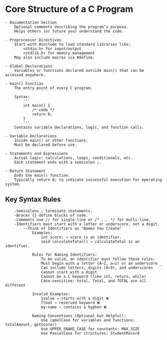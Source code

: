 # Core Structure of a C Program
    - Documentation Section
        Optional comments describing the program’s purpose.
        Helps others (or future you) understand the code.

    - Preprocessor Directives
        Start with #include to load standard libraries like:
            <stdio.h> for input/output
            <stdlib.h> for memory management
        May also include macros via #define.

    - Global Declarations
        Variables or functions declared outside main() that can be accessed anywhere.

    - main() Function
        The entry point of every C program.

        Syntax:
            ''' 
            int main() { 
                /* code */ 
                return 0; 
            }
            '''
        Contains variable declarations, logic, and function calls.

    - Variable Declarations
        Inside main() or other functions.
        Must be declared before use.

    - Statements and Expressions
        Actual logic: calculations, loops, conditionals, etc.
        Each statement ends with a semicolon ;.

    - Return Statement
        Ends the main() function.
        Typically return 0; to indicate successful execution for operating system.



## Key Syntax Rules
        -Semicolons ; terminate statements.
        -Braces {} define blocks of code.
        -Comments use // for single-line or /* ... */ for multi-line.
        -Identifiers must start with a letter or underscore, not a digit.
            --Think of Identifiers as "Names You Create"
                Examples:
                    int score; → score is an identifier.
                    void calculateTotal() → calculateTotal is an identifier.

                Rules for Naming Identifiers:
                    To be valid, an identifier must follow these rules:
                    Must begin with a letter (A–Z, a–z) or an underscore _
                    Can include letters, digits (0–9), and underscores
                    Cannot start with a digit
                    Cannot be a C keyword (like int, return, while)
                    Case-sensitive: total, Total, and TOTAL are all different

                Invalid Examples:
                    1value → starts with a digit ❌
                    float → reserved keyword ❌
                    my-name → contains a hyphen ❌

                Naming Conventions (Optional but Helpful):
                    Use camelCase for variables and functions: totalAmount, getScore()
                    Use UPPER_SNAKE_CASE for constants: MAX_SIZE
                    Use PascalCase for structures: StudentRecord
